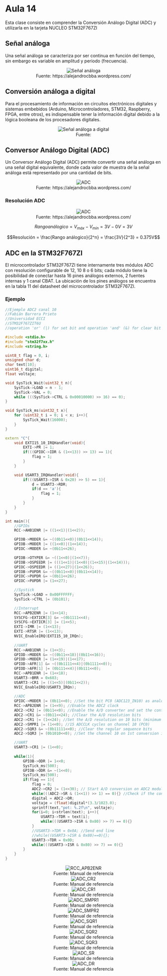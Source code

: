 <h1>Aula 14</h1>

Esta clase consiste en comprender la Conversión Análogo Digital (ADC) y utilizarla en la tarjeta NUCLEO STM32F767ZI

<h2>Señal análoga</h2>

Una señal análoga se caracteriza por ser continua en función del tiempo, sin embargo es variable en amplitud y periodo (frecuencia).

<div align="center">
<img src="Imagenes/image.png" alt="Señal análoga"/>
<br>
<figcaption>Fuente: https://alejandrocbba.wordpress.com/</figcaption>
</div>

<h2>Conversión análoga a digital</h2>

Para el procesamiento de información en circuitos electrónicos digitales y sistemas embebidos (Arduino, Microcontroladores, STM32, Raspberry, FPGA, entre otros), es indispensable tener la información digital debido a la lógica booleana de los procesadores digitales.

<div align="center">
<img src="Imagenes/image-1.png" alt="Señal análoga a digital"/>
<br>
<figcaption>Fuente: </figcaption>
</div>

<h2>Conversor Análogo Digital (ADC)</h2>

Un Conversor Análogo Digital (ADC) permite convertir una señal análoga en una señal digital equivalente, donde cada valor de muestra de la señal análoga está representado por una cantidad de bits. 

<div align="center">
<img src="Imagenes/image-2.png" alt="ADC"/>
<br>
<figcaption>Fuente: https://alejandrocbba.wordpress.com/</figcaption>
</div>

<h3>Resolución ADC</h3>

<div align="center">
<img src="Imagenes/image-3.png" alt="ADC"/>
<br>
<figcaption>Fuente: https://alejandrocbba.wordpress.com/</figcaption>
</div>

$$Rango análogico = V_{máx} - V_{mín} = 3V - 0V = 3V$$

$$Resolución = \frac{Rango análogico}{2^n} = \frac{3V}{2^3} = 0.375V$$

<h2>ADC en la STM32F767ZI</h2>

El microcontrolador STM32F767ZI tiene internamente tres módulos ADC con resolución configurable de 12, 10 8 o 6 bits; cada módulo tiene la posibilidad de conectar hasta 16 pines análogos externos, 2 fuentes internas y 1 canal CBAT. La ubicación de los pines análogos se encuentra en la tabla 11 del datasheet del microcontrolador STM32F767ZI.

<h3>Ejemplo</h3>

```c++
//Ejemplo ADC2 canal 10
//Fabián Barrera Prieto
//Universidad ECCI
//STM32F767ZIT6U
//operation 'or' (|) for set bit and operation 'and' (&) for clear bit

#include <stdio.h>
#include "stm32f7xx.h"
#include <string.h>

uint8_t flag = 0, i;
unsigned char d;
char text[10];
uint16_t digital;
float voltaje;

void SysTick_Wait(uint32_t n){
    SysTick->LOAD = n - 1; 
    SysTick->VAL = 0; 
    while (((SysTick->CTRL & 0x00010000) >> 16) == 0); 
}

void SysTick_ms(uint32_t x){
    for (uint32_t i = 0; i < x; i++){
        SysTick_Wait(16000); 
    }
}

extern "C"{
    void EXTI15_10_IRQHandler(void){
        EXTI->PR |= 1;
        if(((GPIOC->IDR & (1<<13)) >> 13) == 1){
            flag = 1;
        }
    }

    void USART3_IRQHandler(void){ 
        if(((USART3->ISR & 0x20) >> 5) == 1){
            d = USART3->RDR;
            if(d == 'a'){
                flag = 1;
            }
        }
    }
}

int main(){
    //GPIOs
    RCC->AHB1ENR |= ((1<<1)|(1<<2)); 

    GPIOB->MODER &= ~((0b11<<0)|(0b11<<14));
    GPIOB->MODER |= ((1<<0)|(1<<14)); 
    GPIOC->MODER &= ~(0b11<<26);

    GPIOB->OTYPER &= ~((1<<0)|(1<<7));
    GPIOB->OSPEEDR |= (((1<<1)|(1<<0)|(1<<15)|(1<<14)));
    GPIOC->OSPEEDR |= ((1<<27)|(1<<26));
    GPIOB->PUPDR &= ~((0b11<<0)|(0b11<<14));
    GPIOC->PUPDR &= ~(0b11<<26);
    GPIOC->PUPDR |= (1<<27);

    //Systick
    SysTick->LOAD = 0x00FFFFFF; 
    SysTick->CTRL |= (0b101);

    //Interrupt
    RCC->APB2ENR |= (1<<14); 
    SYSCFG->EXTICR[3] &= ~(0b1111<<4); 
    SYSCFG->EXTICR[3] |= (1<<5); 
    EXTI->IMR |= (1<<13); 
    EXTI->RTSR |= (1<<13);
    NVIC_EnableIRQ(EXTI15_10_IRQn); 
        
    //UART
    RCC->AHB1ENR |= (1<<3); 
    GPIOD->MODER &= ~((0b11<<18)|(0b11<<16)); 
    GPIOD->MODER |= (1<<19)|(1<<17); 
    GPIOD->AFR[1] &= ~((0b1111<<4)|(0b1111<<0));
    GPIOD->AFR[1] |= (0b111<<4)|(0b111<<0); 
    RCC->APB1ENR |= (1<<18); 
    USART3->BRR = 0x683; 
    USART3->CR1 |= ((1<<5)|(0b11<<2)); 
    NVIC_EnableIRQ(USART3_IRQn); 
        
    //ADC
    GPIOC->MODER |= (0b11<<0); //Set the bit PC0 (ADC123_IN10) as analog mode		
    RCC->APB2ENR |= (1<<9); //Enable the ADC2 clock 
    ADC2->CR2 |= (0b11<<0); //Enable the A/D converter and set the continuous conversion mode
    ADC2->CR1 &= ~(0b11<<24); //Clear the A/D resolution bits 
    ADC2->CR1 |= (1<<24); //Set the A/D resolution on 10 bits (minimum 13 ADCCLK cycles)
    ADC2->SMPR1 |= (1<<0); //15 ADCCLK cycles on channel 10 (PC0)
    ADC2->SQR3 &= ~(0b11111<<0); //Clear the regular sequence bits 
    ADC2->SQR3 |= (0b1010<<0); //Set the channel 10 on 1st conversion in regular sequence 

    //UART
    USART3->CR1 |= (1<<0);
        
    while(1){
        GPIOB->ODR |= 1<<0; 
        SysTick_ms(500);
        GPIOB->ODR &= ~(1<<0);
        SysTick_ms(500);
        if(flag == 1){
            flag = 0;
            ADC2->CR2 |= (1<<30); // Start A/D conversion on ADC2 module for channel 10 on ADC2->SQR3 register
            while(((ADC2->SR & (1<<1)) >> 1) == 0){} //Check if the conversion is complete
            digital = ADC2->DR;
            voltaje = (float)digital*(3.3/1023.0);
            sprintf(text,"pot: %.2f\n", voltaje);
            for(i=0; i<strlen(text); i++){
                USART3->TDR = text[i]; 
                while(((USART3->ISR & 0x80) >> 7) == 0){}
            }
            //USART3->TDR = 0x0A; //Send end line
            //while((USART3->ISR & 0x80)==0){};
            USART3->TDR = 0x0D;
            while(((USART3->ISR & 0x80) >> 7) == 0){}
        }  
    }
}
```

<div align="center">
<img src="Imagenes/image-4.png" alt="RCC_APB2ENR"/>
<br>
<figcaption>Fuente: Manual de referencia</figcaption>
</div>

<div align="center">
<img src="Imagenes/image-5.png" alt="ADC_CR2"/>
<br>
<figcaption>Fuente: Manual de referencia</figcaption>
</div>

<div align="center">
<img src="Imagenes/image-6.png" alt="ADC_CR1"/>
<br>
<figcaption>Fuente: Manual de referencia</figcaption>
</div>

<div align="center">
<img src="Imagenes/image-7.png" alt="ADC_SMPR1"/>
<br>
<figcaption>Fuente: Manual de referencia</figcaption>
</div>

<div align="center">
<img src="Imagenes/image-8.png" alt="ADC_SMPR2"/>
<br>
<figcaption>Fuente: Manual de referencia</figcaption>
</div>

<div align="center">
<img src="Imagenes/image-12.png" alt="ADC_SQR1"/>
<br>
<figcaption>Fuente: Manual de referencia</figcaption>
</div>

<div align="center">
<img src="Imagenes/image-13.png" alt="ADC_SQR2"/>
<br>
<figcaption>Fuente: Manual de referencia</figcaption>
</div>

<div align="center">
<img src="Imagenes/image-9.png" alt="ADC_SQR3"/>
<br>
<figcaption>Fuente: Manual de referencia</figcaption>
</div>

<div align="center">
<img src="Imagenes/image-10.png" alt="ADC_SR"/>
<br>
<figcaption>Fuente: Manual de referencia</figcaption>
</div>

<div align="center">
<img src="Imagenes/image-11.png" alt="ADC_DR"/>
<br>
<figcaption>Fuente: Manual de referencia</figcaption>
</div>